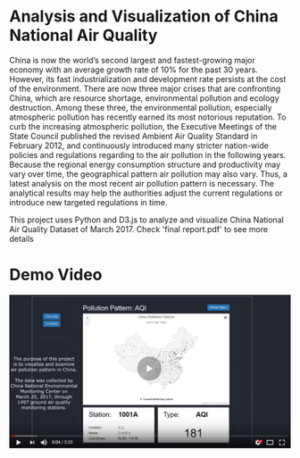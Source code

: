 # Analysis and Visualization of China National Air Quality

China is now the world’s second largest and fastest-growing major economy with an average
growth rate of 10% for the past 30 years. However, its fast industrialization and development
rate persists at the cost of the environment. There are now three major crises that are confronting
China, which are resource shortage, environmental pollution and ecology destruction. Among
these three, the environmental pollution, especially atmospheric pollution has recently earned its
most notorious reputation. To curb the increasing atmospheric pollution, the Executive Meetings
of the State Council published the revised Ambient Air Quality Standard in February 2012, and
continuously introduced many stricter nation-wide policies and regulations regarding to the air
pollution in the following years. Because the regional energy consumption structure and
productivity may vary over time, the geographical pattern air pollution may also vary. Thus, a
latest analysis on the most recent air pollution pattern is necessary. The analytical results may
help the authorities adjust the current regulations or introduce new targeted regulations in time.

This project uses Python and D3.js to analyze and visualize China National Air Quality Dataset of March 2017. Check 'final report.pdf' to see more details


# Demo Video 

[![Demo Video](./demo.png)](http://www.youtube.com/watch?v=YOUTUBE_VIDEO_ID_HERE)